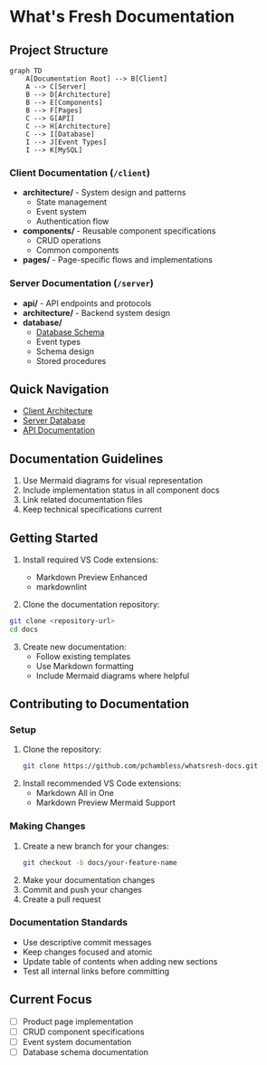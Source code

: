 # What's Fresh Documentation

## Project Structure
```mermaid
graph TD
    A[Documentation Root] --> B[Client]
    A --> C[Server]
    B --> D[Architecture]
    B --> E[Components]
    B --> F[Pages]
    C --> G[API]
    C --> H[Architecture]
    C --> I[Database]
    I --> J[Event Types]
    I --> K[MySQL]
```

### Client Documentation (`/client`)
- **architecture/** - System design and patterns
  - State management
  - Event system
  - Authentication flow
- **components/** - Reusable component specifications
  - CRUD operations
  - Common components
- **pages/** - Page-specific flows and implementations

### Server Documentation (`/server`)
- **api/** - API endpoints and protocols
- **architecture/** - Backend system design
- **database/** 
  - [Database Schema](./server/database/MySQL.mmd)
  - Event types
  - Schema design
  - Stored procedures

## Quick Navigation
- [Client Architecture](./client/architecture/)
- [Server Database](./server/database/)
- [API Documentation](./server/api/)

## Documentation Guidelines
1. Use Mermaid diagrams for visual representation
2. Include implementation status in all component docs
3. Link related documentation files
4. Keep technical specifications current

## Getting Started
1. Install required VS Code extensions:
   - Markdown Preview Enhanced
   - markdownlint

2. Clone the documentation repository:
```bash
git clone <repository-url>
cd docs
```

3. Create new documentation:
   - Follow existing templates
   - Use Markdown formatting
   - Include Mermaid diagrams where helpful

## Contributing to Documentation

### Setup
1. Clone the repository:
   ```bash
   git clone https://github.com/pchambless/whatsresh-docs.git
   ```
2. Install recommended VS Code extensions:
   - Markdown All in One
   - Markdown Preview Mermaid Support

### Making Changes
1. Create a new branch for your changes:
   ```bash
   git checkout -b docs/your-feature-name
   ```
2. Make your documentation changes
3. Commit and push your changes
4. Create a pull request

### Documentation Standards
- Use descriptive commit messages
- Keep changes focused and atomic
- Update table of contents when adding new sections
- Test all internal links before committing

## Current Focus
- [ ] Product page implementation
- [ ] CRUD component specifications
- [ ] Event system documentation
- [ ] Database schema documentation